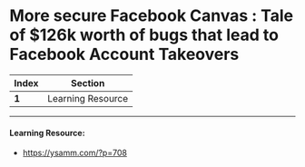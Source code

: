 # More secure Facebook Canvas : Tale of $126k worth of bugs that lead to Facebook Account Takeovers

Index | Section
--- | ---
**1** | Learning Resource

___


#### Learning Resource: 

* https://ysamm.com/?p=708
